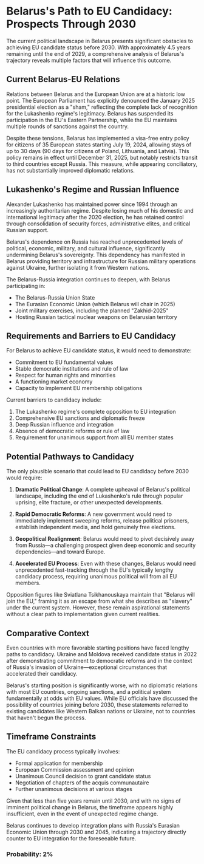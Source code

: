 # Belarus's Path to EU Candidacy: Prospects Through 2030

The current political landscape in Belarus presents significant obstacles to achieving EU candidate status before 2030. With approximately 4.5 years remaining until the end of 2029, a comprehensive analysis of Belarus's trajectory reveals multiple factors that will influence this outcome.

## Current Belarus-EU Relations

Relations between Belarus and the European Union are at a historic low point. The European Parliament has explicitly denounced the January 2025 presidential election as a "sham," reflecting the complete lack of recognition for the Lukashenko regime's legitimacy. Belarus has suspended its participation in the EU's Eastern Partnership, while the EU maintains multiple rounds of sanctions against the country.

Despite these tensions, Belarus has implemented a visa-free entry policy for citizens of 35 European states starting July 19, 2024, allowing stays of up to 30 days (90 days for citizens of Poland, Lithuania, and Latvia). This policy remains in effect until December 31, 2025, but notably restricts transit to third countries except Russia. This measure, while appearing conciliatory, has not substantially improved diplomatic relations.

## Lukashenko's Regime and Russian Influence

Alexander Lukashenko has maintained power since 1994 through an increasingly authoritarian regime. Despite losing much of his domestic and international legitimacy after the 2020 election, he has retained control through consolidation of security forces, administrative elites, and critical Russian support.

Belarus's dependence on Russia has reached unprecedented levels of political, economic, military, and cultural influence, significantly undermining Belarus's sovereignty. This dependency has manifested in Belarus providing territory and infrastructure for Russian military operations against Ukraine, further isolating it from Western nations.

The Belarus-Russia integration continues to deepen, with Belarus participating in:
- The Belarus-Russia Union State
- The Eurasian Economic Union (which Belarus will chair in 2025)
- Joint military exercises, including the planned "Zakhid-2025"
- Hosting Russian tactical nuclear weapons on Belarusian territory

## Requirements and Barriers to EU Candidacy

For Belarus to achieve EU candidate status, it would need to demonstrate:
- Commitment to EU fundamental values
- Stable democratic institutions and rule of law
- Respect for human rights and minorities
- A functioning market economy
- Capacity to implement EU membership obligations

Current barriers to candidacy include:
1. The Lukashenko regime's complete opposition to EU integration
2. Comprehensive EU sanctions and diplomatic freeze
3. Deep Russian influence and integration
4. Absence of democratic reforms or rule of law
5. Requirement for unanimous support from all EU member states

## Potential Pathways to Candidacy

The only plausible scenario that could lead to EU candidacy before 2030 would require:

1. **Dramatic Political Change**: A complete upheaval of Belarus's political landscape, including the end of Lukashenko's rule through popular uprising, elite fracture, or other unexpected developments.

2. **Rapid Democratic Reforms**: A new government would need to immediately implement sweeping reforms, release political prisoners, establish independent media, and hold genuinely free elections.

3. **Geopolitical Realignment**: Belarus would need to pivot decisively away from Russia—a challenging prospect given deep economic and security dependencies—and toward Europe.

4. **Accelerated EU Process**: Even with these changes, Belarus would need unprecedented fast-tracking through the EU's typically lengthy candidacy process, requiring unanimous political will from all EU members.

Opposition figures like Sviatlana Tsikhanouskaya maintain that "Belarus will join the EU," framing it as an escape from what she describes as "slavery" under the current system. However, these remain aspirational statements without a clear path to implementation given current realities.

## Comparative Context

Even countries with more favorable starting positions have faced lengthy paths to candidacy. Ukraine and Moldova received candidate status in 2022 after demonstrating commitment to democratic reforms and in the context of Russia's invasion of Ukraine—exceptional circumstances that accelerated their candidacy.

Belarus's starting position is significantly worse, with no diplomatic relations with most EU countries, ongoing sanctions, and a political system fundamentally at odds with EU values. While EU officials have discussed the possibility of countries joining before 2030, these statements referred to existing candidates like Western Balkan nations or Ukraine, not to countries that haven't begun the process.

## Timeframe Constraints

The EU candidacy process typically involves:
- Formal application for membership
- European Commission assessment and opinion
- Unanimous Council decision to grant candidate status
- Negotiation of chapters of the acquis communautaire
- Further unanimous decisions at various stages

Given that less than five years remain until 2030, and with no signs of imminent political change in Belarus, the timeframe appears highly insufficient, even in the event of unexpected regime change.

Belarus continues to develop integration plans with Russia's Eurasian Economic Union through 2030 and 2045, indicating a trajectory directly counter to EU integration for the foreseeable future.

### Probability: 2%